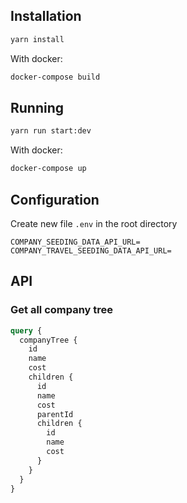 ## Installation

```sh
yarn install
```

With docker:

```sh
docker-compose build
```

## Running

```sh
yarn run start:dev
```

With docker:

```sh
docker-compose up
```


## Configuration

Create new file `.env` in the root directory

```
COMPANY_SEEDING_DATA_API_URL=
COMPANY_TRAVEL_SEEDING_DATA_API_URL=
```

## API

### Get all company tree

```graphql
query {
  companyTree {
    id
    name
    cost
    children {
      id
      name
      cost
      parentId
      children {
        id
        name
        cost
      }
    }
  }
}
```

